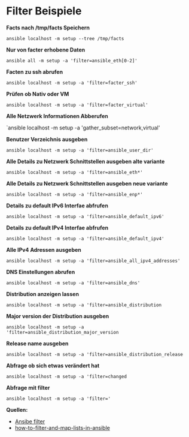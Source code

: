 # Filter Beispiele 

**Facts nach /tmp/facts Speichern**

`ansible localhost -m setup --tree /tmp/facts`

**Nur von facter erhobene Daten**

`ansible all -m setup -a 'filter=ansible_eth[0-2]'`

**Facten zu ssh abrufen**

`ansible localhost -m setup -a 'filter=facter_ssh'`

**Prüfen ob Nativ oder VM**

`ansible localhost -m setup -a 'filter=facter_virtual' `

**Alle Netzwerk Informationen Abberufen**

`ansible localhost -m setup -a 'gather_subset=network,virtual'

**Benutzer Verzeichnis ausgeben**

`ansible localhost -m setup -a 'filter=ansible_user_dir'`

**Alle Details zu Netzwerk Schnittstellen ausgeben alte variante**

`ansible localhost -m setup -a 'filter=ansible_eth*'`

**Alle Details zu Netzwerk Schnittstellen ausgeben neue variante**

`ansible localhost -m setup -a 'filter=ansible_enp*'`

**Details zu default IPv6 Interfae abfrufen**

`ansible localhost -m setup -a 'filter=ansible_default_ipv6'`

**Details zu default IPv4 Interfae abfrufen**

`ansible localhost -m setup -a 'filter=ansible_default_ipv4'`

**Alle IPv4 Adressen ausgeben**

`ansible localhost -m setup -a 'filter=ansible_all_ipv4_addresses'`

**DNS Einstellungen abrufen**

`ansible localhost -m setup -a 'filter=ansible_dns'`

**Distribution anzeigen lassen**

`ansible localhost -m setup -a 'filter=ansible_distribution`

**Major version der Distribution ausgeben**

`ansible localhost -m setup -a 'filter=ansible_distribution_major_version`

**Release name ausgeben**

`ansible localhost -m setup -a 'filter=ansible_distribution_release`

**Abfrage ob sich etwas verändert hat**

`ansible localhost -m setup -a 'filter=changed`

**Abfrage mit filter**

`ansible localhost -m setup -a 'filter='`



**Quellen:**

* [Ansibe filter](https://docs.ansible.com/ansible/latest/user_guide/playbooks_filters.html)
* [how-to-filter-and-map-lists-in-ansible](https://www.tailored.cloud/devops/how-to-filter-and-map-lists-in-ansible/)